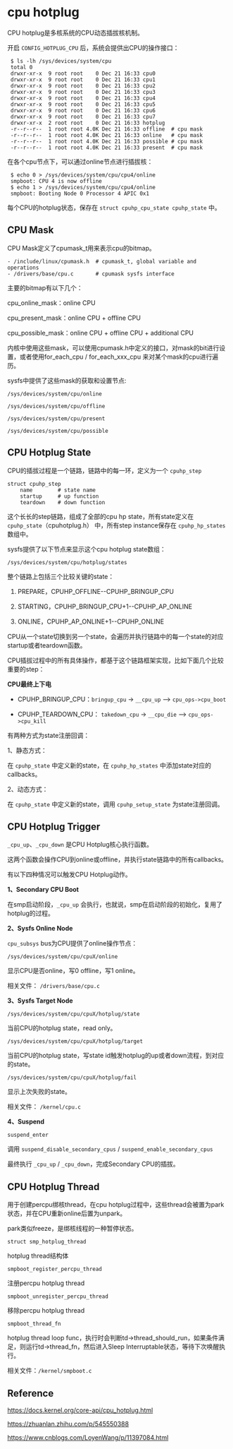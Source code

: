 # cpu hotplug

CPU hotplug是多核系统的CPU动态插拔核机制。

开启 `CONFIG_HOTPLUG_CPU` 后，系统会提供出CPU的操作接口：

```
 $ ls -lh /sys/devices/system/cpu
 total 0
 drwxr-xr-x  9 root root    0 Dec 21 16:33 cpu0
 drwxr-xr-x  9 root root    0 Dec 21 16:33 cpu1
 drwxr-xr-x  9 root root    0 Dec 21 16:33 cpu2
 drwxr-xr-x  9 root root    0 Dec 21 16:33 cpu3
 drwxr-xr-x  9 root root    0 Dec 21 16:33 cpu4
 drwxr-xr-x  9 root root    0 Dec 21 16:33 cpu5
 drwxr-xr-x  9 root root    0 Dec 21 16:33 cpu6
 drwxr-xr-x  9 root root    0 Dec 21 16:33 cpu7
 drwxr-xr-x  2 root root    0 Dec 21 16:33 hotplug
 -r--r--r--  1 root root 4.0K Dec 21 16:33 offline	# cpu mask
 -r--r--r--  1 root root 4.0K Dec 21 16:33 online	# cpu mask
 -r--r--r--  1 root root 4.0K Dec 21 16:33 possible	# cpu mask
 -r--r--r--  1 root root 4.0K Dec 21 16:33 present	# cpu mask
```

在各个cpu节点下，可以通过online节点进行插拔核：

```
 $ echo 0 > /sys/devices/system/cpu/cpu4/online
 smpboot: CPU 4 is now offline
 $ echo 1 > /sys/devices/system/cpu/cpu4/online
 smpboot: Booting Node 0 Processor 4 APIC 0x1
```

每个CPU的hotplug状态，保存在 `struct cpuhp_cpu_state cpuhp_state` 中。

## CPU Mask

CPU Mask定义了cpumask_t用来表示cpu的bitmap。

```
- /include/linux/cpumask.h	# cpumask_t, global variable and operations
- /drivers/base/cpu.c		# cpumask sysfs interface
```

主要的bitmap有以下几个：

cpu_online_mask：online CPU

cpu_present_mask：online CPU + offline CPU

cpu_possible_mask：online CPU + offline CPU + additional CPU

内核中使用这些mask，可以使用cpumask.h中定义的接口，对mask的bit进行设置，或者使用for_each_cpu / for_each_xxx_cpu 来对某个mask的cpu进行遍历。

sysfs中提供了这些mask的获取和设置节点:

`/sys/devices/system/cpu/online`

`/sys/devices/system/cpu/offline`

`/sys/devices/system/cpu/present`

`/sys/devices/system/cpu/possible`

## CPU Hotplug State

CPU的插拔过程是一个链路，链路中的每一环，定义为一个 `cpuhp_step`

```
struct cpuhp_step
	name		# state name
	startup		# up function
	teardown	# down function
```

这个长长的step链路，组成了全部的cpu hp state，所有state定义在 `cpuhp_state`（cpuhotplug.h） 中，所有step instance保存在 `cpuhp_hp_states` 数组中。

sysfs提供了以下节点来显示这个cpu hotplug state数组：

`/sys/devices/system/cpu/hotplug/states`

整个链路上包括三个比较关键的state：

1. PREPARE，CPUHP_OFFLINE--CPUHP_BRINGUP_CPU

2. STARTING，CPUHP_BRINGUP_CPU+1--CPUHP_AP_ONLINE

3. ONLINE，CPUHP_AP_ONLINE+1--CPUHP_ONLINE

CPU从一个state切换到另一个state，会遍历并执行链路中的每一个state的对应startup或者teardown函数。

CPU插拔过程中的所有具体操作，都基于这个链路框架实现，比如下面几个比较重要的step：

**CPU最终上下电**

- CPUHP_BRINGUP_CPU：`bringup_cpu` -> `__cpu_up` --> `cpu_ops->cpu_boot`

- CPUHP_TEARDOWN_CPU： `takedown_cpu` -> `__cpu_die` --> `cpu_ops->cpu_kill`

有两种方式为state注册回调：

1、静态方式：

在 `cpuhp_state` 中定义新的state，在 `cpuhp_hp_states` 中添加state对应的callbacks。

2、动态方式：

在 `cpuhp_state` 中定义新的state，调用 `cpuhp_setup_state` 为state注册回调。

## CPU Hotplug Trigger

`_cpu_up`、`_cpu_down` 是CPU Hotplug核心执行函数。

这两个函数会操作CPU到online或offline，并执行state链路中的所有callbacks。

有以下四种情况可以触发CPU Hotplug动作。

**1、Secondary CPU Boot**

在smp启动阶段，`_cpu_up` 会执行，也就说，smp在启动阶段的初始化，复用了hotplug的过程。

**2、Sysfs Online Node**

`cpu_subsys` bus为CPU提供了online操作节点：

`/sys/devices/system/cpu/cpuX/online`

显示CPU是否online，写0 offline，写1 online。

相关文件： `/drivers/base/cpu.c`

**3、Sysfs Target Node**

`/sys/devices/system/cpu/cpuX/hotplug/state`

当前CPU的hotplug state，read only。

`/sys/devices/system/cpu/cpuX/hotplug/target`

当前CPU的hotplug state，写state id触发hotplug的up或者down流程，到对应的state。

`/sys/devices/system/cpu/cpuX/hotplug/fail`

显示上次失败的state。

相关文件： `/kernel/cpu.c`

**4、Suspend**

`suspend_enter`

调用 `suspend_disable_secondary_cpus` / `suspend_enable_secondary_cpus`

最终执行 `_cpu_up` / `_cpu_down`，完成Secondary CPU的插拔。

## CPU Hotplug Thread

用于创建percpu绑核thread，在cpu hotplug过程中，这些thread会被置为park状态，并在CPU重新online后置为unpark。

park类似freeze，是绑核线程的一种暂停状态。

`struct smp_hotplug_thread`

hotplug thread结构体

`smpboot_register_percpu_thread`

注册percpu hotplug thread

`smpboot_unregister_percpu_thread`

移除percpu hotplug thread

`smpboot_thread_fn`

hotplug thread loop func，执行时会判断td->thread_should_run，如果条件满足，则运行td->thread_fn，然后进入Sleep Interruptable状态，等待下次唤醒执行。

相关文件：`/kernel/smpboot.c`

## Reference

<https://docs.kernel.org/core-api/cpu_hotplug.html>

<https://zhuanlan.zhihu.com/p/545550388>

<https://www.cnblogs.com/LoyenWang/p/11397084.html>